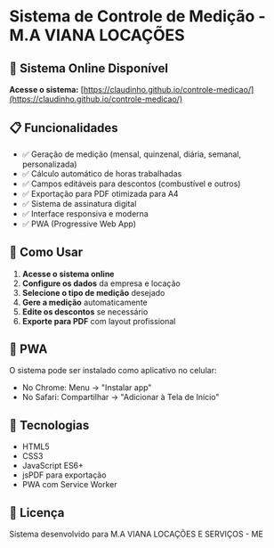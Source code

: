 # Sistema de Controle de Medição - M.A VIANA LOCAÇÕES

## 🚀 Sistema Online Disponível

**Acesse o sistema:** [https://claudinho.github.io/controle-medicao/](https://claudinho.github.io/controle-medicao/)

## 📋 Funcionalidades

- ✅ Geração de medição (mensal, quinzenal, diária, semanal, personalizada)
- ✅ Cálculo automático de horas trabalhadas
- ✅ Campos editáveis para descontos (combustível e outros)
- ✅ Exportação para PDF otimizada para A4
- ✅ Sistema de assinatura digital
- ✅ Interface responsiva e moderna
- ✅ PWA (Progressive Web App)

## 🎯 Como Usar

1. **Acesse o sistema online**
2. **Configure os dados** da empresa e locação
3. **Selecione o tipo de medição** desejado
4. **Gere a medição** automaticamente
5. **Edite os descontos** se necessário
6. **Exporte para PDF** com layout profissional

## 📱 PWA

O sistema pode ser instalado como aplicativo no celular:
- No Chrome: Menu → "Instalar app"
- No Safari: Compartilhar → "Adicionar à Tela de Início"

## 🔧 Tecnologias

- HTML5
- CSS3
- JavaScript ES6+
- jsPDF para exportação
- PWA com Service Worker

## 📄 Licença

Sistema desenvolvido para M.A VIANA LOCAÇÕES E SERVIÇOS - ME
